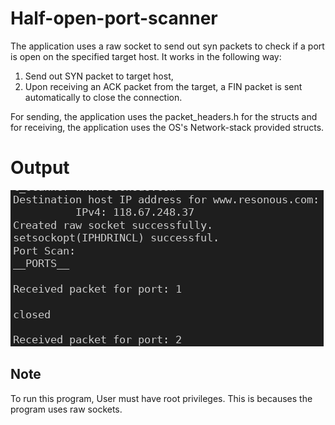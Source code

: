 # Half-open-port-scanner
The application uses a raw socket to send out syn packets to check if a port is open on the specified target host.
It works in the following way:
  1. Send out SYN packet to target host,
  2. Upon receiving an ACK packet from the target, a FIN packet is sent automatically to close the connection.

For sending, the application uses the packet_headers.h for the structs and for receiving, the application uses 
the OS's Network-stack provided structs.

# Output

![Screenshot](/imgs/Output1.png)





## Note 
To run this program, User must have root privileges. This is becauses the program uses raw sockets.
